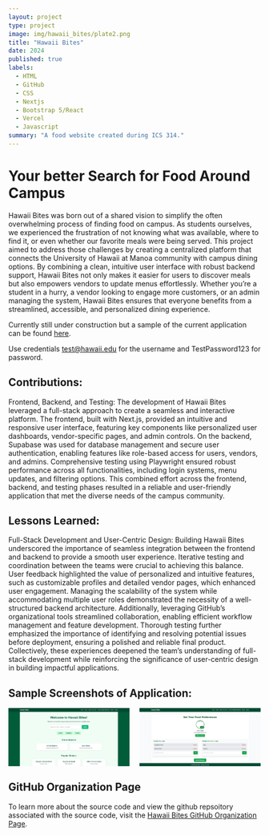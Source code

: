 ```yaml
---
layout: project
type: project
image: img/hawaii_bites/plate2.png
title: "Hawaii Bites"
date: 2024
published: true
labels:
  - HTML
  - GitHub
  - CSS
  - Nextjs
  - Bootstrap 5/React
  - Vercel
  - Javascript
summary: "A food website created during ICS 314."
---
```


# Your better Search for Food Around Campus
Hawaii Bites was born out of a shared vision to simplify the often overwhelming process of finding food on campus. As students ourselves, we experienced the frustration of not knowing what was available, where to find it, or even whether our favorite meals were being served. This project aimed to address those challenges by creating a centralized platform that connects the University of Hawaii at Manoa community with campus dining options. By combining a clean, intuitive user interface with robust backend support, Hawaii Bites not only makes it easier for users to discover meals but also empowers vendors to update menus effortlessly. Whether you’re a student in a hurry, a vendor looking to engage more customers, or an admin managing the system, Hawaii Bites ensures that everyone benefits from a streamlined, accessible, and personalized dining experience.

Currently still under construction but a sample of the current application can be found [here](https://hawaii-bites.vercel.app/login).

Use credentials test@hawaii.edu for the username and TestPassword123 for password.


## Contributions:
Frontend, Backend, and Testing: The development of Hawaii Bites leveraged a full-stack approach to create a seamless and interactive platform. The frontend, built with Next.js, provided an intuitive and responsive user interface, featuring key components like personalized user dashboards, vendor-specific pages, and admin controls. On the backend, Supabase was used for database management and secure user authentication, enabling features like role-based access for users, vendors, and admins. Comprehensive testing using Playwright ensured robust performance across all functionalities, including login systems, menu updates, and filtering options. This combined effort across the frontend, backend, and testing phases resulted in a reliable and user-friendly application that met the diverse needs of the campus community.


## Lessons Learned:
Full-Stack Development and User-Centric Design: Building Hawaii Bites underscored the importance of seamless integration between the frontend and backend to provide a smooth user experience. Iterative testing and coordination between the teams were crucial to achieving this balance. User feedback highlighted the value of personalized and intuitive features, such as customizable profiles and detailed vendor pages, which enhanced user engagement. Managing the scalability of the system while accommodating multiple user roles demonstrated the necessity of a well-structured backend architecture. Additionally, leveraging GitHub’s organizational tools streamlined collaboration, enabling efficient workflow management and feature development. Thorough testing further emphasized the importance of identifying and resolving potential issues before deployment, ensuring a polished and reliable final product. Collectively, these experiences deepened the team’s understanding of full-stack development while reinforcing the significance of user-centric design in building impactful applications.


## Sample Screenshots of Application:
<div style="display: flex; justify-content: space-between;">
  <img class="img-fluid" src="../img/hawaii_bites/m3-home1.png" style="width: 48%; margin-right: 2%;">
  <img class="img-fluid" src="../img/hawaii_bites/m3-preferences.png" style="width: 48%;">
</div>

## GitHub Organization Page
To learn more about the source code and view the github repsoitory associated with the source code, visit the [Hawaii Bites GitHub Organization Page](https://hawaii-bites.github.io/).

